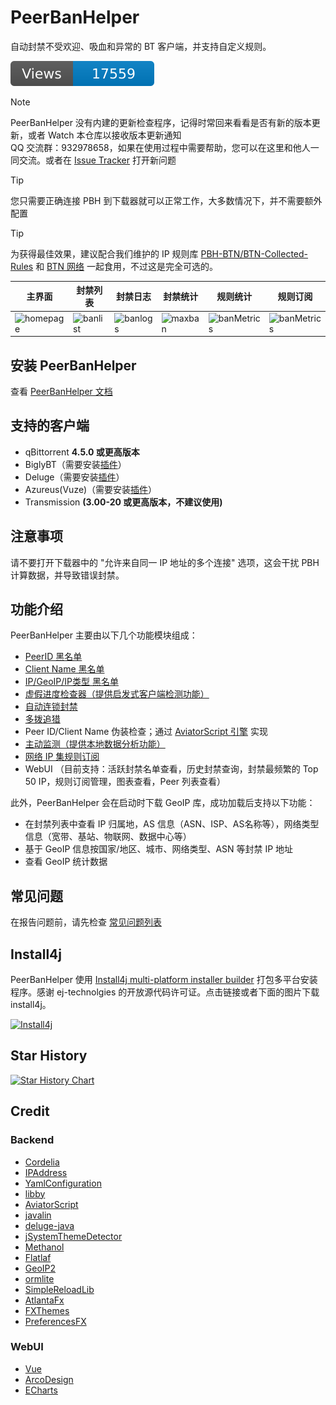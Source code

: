 # PeerBanHelper

自动封禁不受欢迎、吸血和异常的 BT 客户端，并支持自定义规则。

![page-views](https://raw.githubusercontent.com/PBH-BTN/views-counter/refs/heads/master/svg/754169590/badge.svg)

> [!NOTE]
> PeerBanHelper 没有内建的更新检查程序，记得时常回来看看是否有新的版本更新，或者 Watch 本仓库以接收版本更新通知  
> QQ 交流群：932978658，如果在使用过程中需要帮助，您可以在这里和他人一同交流。或者在 [Issue Tracker](https://github.com/Ghost-chu/PeerBanHelper/issues) 打开新问题

> [!TIP]
> 您只需要正确连接 PBH 到下载器就可以正常工作，大多数情况下，并不需要额外配置

> [!TIP]
> 为获得最佳效果，建议配合我们维护的 IP 规则库 [PBH-BTN/BTN-Collected-Rules](https://github.com/PBH-BTN/BTN-Collected-Rules) 和 [BTN 网络](https://github.com/PBH-BTN/PeerBanHelper/wiki/BTN-%E7%BD%91%E7%BB%9C) 一起食用，不过这是完全可选的。

| 主界面                                                                                                                                   | 封禁列表                                                                                                                                 | 封禁日志                                                                                                                                 | 封禁统计                                                                                                                                | 规则统计                                                                                                                                    | 规则订阅                                                                                                                                    |
|---------------------------------------------------------------------------------------------------------------------------------------|--------------------------------------------------------------------------------------------------------------------------------------|--------------------------------------------------------------------------------------------------------------------------------------|-------------------------------------------------------------------------------------------------------------------------------------|-----------------------------------------------------------------------------------------------------------------------------------------|-----------------------------------------------------------------------------------------------------------------------------------------|
| <img width="1280" alt="homepage" src="https://github.com/PBH-BTN/PeerBanHelper/assets/19235246/d7f7ea9f-70df-40f1-a782-260450972bc9"> | <img width="1280" alt="banlist" src="https://github.com/PBH-BTN/PeerBanHelper/assets/19235246/c3e139e6-eb82-423f-b083-1839713ec801"> | <img width="1280" alt="banlogs" src="https://github.com/PBH-BTN/PeerBanHelper/assets/19235246/00d8efcc-0dd7-4e05-bdeb-9444e14739d6"> | <img width="1280" alt="maxban" src="https://github.com/PBH-BTN/PeerBanHelper/assets/30802565/ae78ebb9-67f7-481a-9afc-7ced2c6a2534"> | <img width="1280" alt="banMetrics" src="https://github.com/PBH-BTN/PeerBanHelper/assets/19235246/9e4cd7b7-aaff-4b66-8d1d-ad4ef3466b1f"> | <img width="1280" alt="banMetrics" src="https://github.com/PBH-BTN/PeerBanHelper/assets/19235246/dc312186-9643-4f23-9d53-7b8e0852f228"> |

## 安装 PeerBanHelper

查看 [PeerBanHelper 文档](https://pbh-btn.github.io/pbh-docs/docs/category/%E5%AE%89%E8%A3%85%E9%83%A8%E7%BD%B2)

## 支持的客户端

* qBittorrent **4.5.0 或更高版本**
* BiglyBT（需要安装[插件](https://github.com/PBH-BTN/PBH-Adapter-BiglyBT)）
* Deluge（需要安装[插件](https://github.com/PBH-BTN/PBH-Adapter-Deluge)）
* Azureus(Vuze)（需要安装[插件](https://github.com/PBH-BTN/PBH-Adapter-Azureus)）
* Transmission **(3.00-20 或更高版本，不建议使用)**

## 注意事项

请不要打开下载器中的 "允许来自同一 IP 地址的多个连接" 选项，这会干扰 PBH 计算数据，并导致错误封禁。
  
## 功能介绍

PeerBanHelper 主要由以下几个功能模块组成：

* [PeerID 黑名单](https://pbh-btn.github.io/pbh-docs/docs/module/peer-id)
* [Client Name 黑名单](https://pbh-btn.github.io/pbh-docs/docs/module/client-name)
* [IP/GeoIP/IP类型 黑名单](https://pbh-btn.github.io/pbh-docs/docs/module/ip-address-blocker)
* [虚假进度检查器（提供启发式客户端检测功能）](https://pbh-btn.github.io/pbh-docs/docs/module/progress-cheat-blocker)
* [自动连锁封禁](https://pbh-btn.github.io/pbh-docs/docs/module/auto-range-ban)
* [多拨追猎](https://pbh-btn.github.io/pbh-docs/docs/module/multi-dial)
* Peer ID/Client Name 伪装检查；通过 [AviatorScript 引擎](https://pbh-btn.github.io/pbh-docs/docs/module/expression-engine) 实现
* [主动监测（提供本地数据分析功能）](https://pbh-btn.github.io/pbh-docs/docs/module/active-monitoring)
* [网络 IP 集规则订阅](https://pbh-btn.github.io/pbh-docs/docs/module/ip-address-blocker-rules)
* WebUI （目前支持：活跃封禁名单查看，历史封禁查询，封禁最频繁的 Top 50 IP，规则订阅管理，图表查看，Peer 列表查看）

此外，PeerBanHelper 会在启动时下载 GeoIP 库，成功加载后支持以下功能：

* 在封禁列表中查看 IP 归属地，AS 信息（ASN、ISP、AS名称等），网络类型信息（宽带、基站、物联网、数据中心等）
* 基于 GeoIP 信息按国家/地区、城市、网络类型、ASN 等封禁 IP 地址
* 查看 GeoIP 统计数据

## 常见问题

在报告问题前，请先检查 [常见问题列表](https://pbh-btn.github.io/pbh-docs/docs/faq)

## Install4j

PeerBanHelper 使用 [Install4j multi-platform installer builder](https://www.ej-technologies.com/products/install4j/overview.html) 打包多平台安装程序。感谢 ej-technolgies 的开放源代码许可证。点击链接或者下面的图片下载 install4j。

[![Install4j](https://www.ej-technologies.com/images/product_banners/install4j_large.png)](https://www.ej-technologies.com/products/install4j/overview.html)

## Star History

[![Star History Chart](https://api.star-history.com/svg?repos=PBH-BTN/PeerBanHelper&type=Date)](https://star-history.com/#PBH-BTN/PeerBanHelper&Date)

## Credit

### Backend
* [Cordelia](https://github.com/bochkov/cordelia)
* [IPAddress](https://github.com/seancfoley/IPAddress)
* [YamlConfiguration](https://github.com/bspfsystems/YamlConfiguration)
* [libby](https://github.com/AlessioDP/libby)
* [AviatorScript](https://github.com/killme2008/aviatorscript)
* [javalin](https://javalin.io/)
* [deluge-java](https://github.com/RangerRick/deluge-java)
* [jSystemThemeDetector](https://github.com/Dansoftowner/jSystemThemeDetector)
* [Methanol](https://github.com/mizosoft/methanol)
* [Flatlaf](https://github.com/JFormDesigner/FlatLaf)
* [GeoIP2](https://dev.maxmind.com/geoip)
* [ormlite](https://ormlite.com/)
* [SimpleReloadLib](https://github.com/Ghost-chu/SimpleReloadLib)
* [AtlantaFx](https://github.com/mkpaz/atlantafx)
* [FXThemes](https://github.com/dukke/FXThemes)
* [PreferencesFX](https://github.com/dlsc-software-consulting-gmbh/PreferencesFX)
  
### WebUI
* [Vue](https://vuejs.org/)
* [ArcoDesign](https://arco.design/)
* [ECharts](https://echarts.apache.org/en/index.html)
